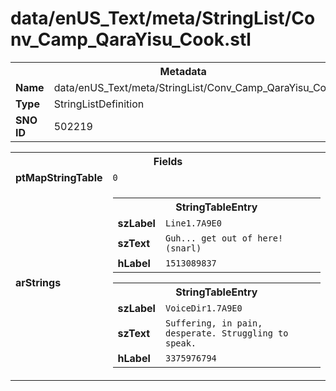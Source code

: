 <h1>data/enUS_Text/meta/StringList/Conv_Camp_QaraYisu_Cook.stl</h1><table><tr><th colspan="100%">Metadata</th></tr><tr><td><b>Name</b></td><td>data/enUS_Text/meta/StringList/Conv_Camp_QaraYisu_Cook.stl</td></tr><tr><td><b>Type</b></td><td>StringListDefinition</td></tr><tr><td><b>SNO ID</b></td><td>502219</td></tr></table>

<table><tr><th colspan="100%">Fields</th></tr><tr><td><b>ptMapStringTable</b></td><td><code>0</code></td></tr><tr><td><b>arStrings</b></td><td><table><tr><th colspan="100%">StringTableEntry</th></tr><tr><td><b>szLabel</b></td><td><code>Line1.7A9E0</code></td></tr><tr><td><b>szText</b></td><td><code>Guh... get out of here! (snarl)</code></td></tr><tr><td><b>hLabel</b></td><td><code>1513089837</code></td></tr></table>


<table><tr><th colspan="100%">StringTableEntry</th></tr><tr><td><b>szLabel</b></td><td><code>VoiceDir1.7A9E0</code></td></tr><tr><td><b>szText</b></td><td><code>Suffering, in pain, desperate. Struggling to speak.</code></td></tr><tr><td><b>hLabel</b></td><td><code>3375976794</code></td></tr></table>


</td></tr></table>

